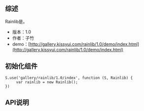 ## 综述

Rainlib是。

* 版本：1.0
* 作者：子竹
* demo：[http://gallery.kissyui.com/rainlib/1.0/demo/index.html](http://gallery.kissyui.com/rainlib/1.0/demo/index.html)

## 初始化组件
		
    S.use('gallery/rainlib/1.0/index', function (S, Rainlib) {
         var rainlib = new Rainlib();
    })
	
	

## API说明
